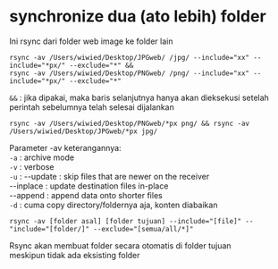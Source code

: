 # synchronize dua (ato lebih) folder


Ini rsync dari folder web image ke folder lain  

```
rsync -av /Users/wiwied/Desktop/JPGweb/ /jpg/ --include="xx" --include="*px/" --exclude="*" &&
rsync -av /Users/wiwied/Desktop/PNGweb/ /png/ --include="xx" --include="*px/" --exclude="*"
```

`&&` : jika dipakai, maka baris selanjutnya hanya akan dieksekusi setelah perintah sebelumnya telah selesai dijalankan  
  
```
rsync -av /Users/wiwied/Desktop/PNGweb/*px png/ && rsync -av /Users/wiwied/Desktop/JPGweb/*px jpg/
```
  
Parameter -av keterangannya:  
`-a` : archive mode  
`-v` : verbose   
`-u` : --update  : skip files that are newer on the receiver  
       --inplace : update destination files in-place  
       --append  : append data onto shorter files  
`-d` : cuma copy directory/foldernya aja, konten diabaikan  
  
  
```
rsync -av [folder asal] [folder tujuan] --include="[file]" --"include="[folder/]" --exclude="[semua/all/*]"
```
  
Rsync akan membuat folder secara otomatis di folder tujuan  
meskipun tidak ada eksisting folder  

